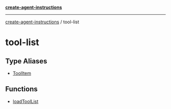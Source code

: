 [**create-agent-instructions**](/docs/api)

***

[create-agent-instructions](/docs/api/modules) / tool-list

# tool-list

## Type Aliases

- [ToolItem](type-aliases/ToolItem.md)

## Functions

- [loadToolList](functions/loadToolList.md)
